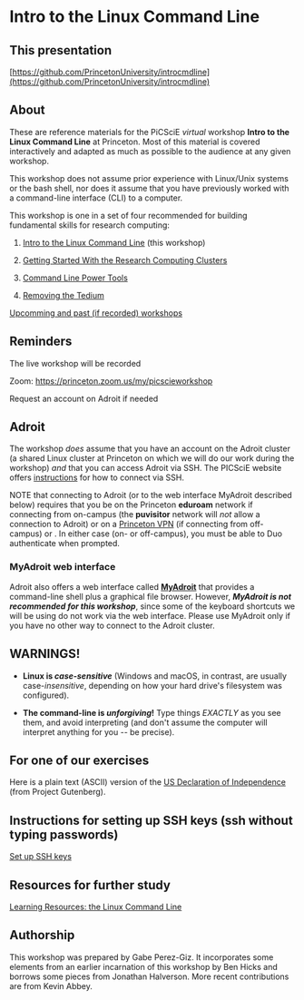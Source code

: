 # Intro to the Linux Command Line

## This presentation

[https://github.com/PrincetonUniversity/introcmdline](https://github.com/PrincetonUniversity/introcmdline)

## About
These are reference materials for the PiCSciE _virtual_ workshop
**Intro to the Linux Command Line** at Princeton. Most of this
material is covered interactively and adapted as much as possible to
the audience at any given workshop.

<!--- At the start of the workshop, participants will see how to
capture every command they type, along with the output and any notes
and comments -- **everyone will have a personalized record of what
happens in the session.** Consequently, very little is posted on this
page. -->

This workshop does not assume prior experience with Linux/Unix systems
or the bash shell, nor does it assume that you have previously worked
with a command-line interface (CLI) to a computer.

This workshop is one in a set of four recommended for building fundamental skills for research computing:

1. [Intro to the Linux Command Line](https://github.com/PrincetonUniversity/introcmdline) (this workshop)

2. [Getting Started With the Research Computing Clusters](https://researchcomputing.princeton.edu/getting-started)

3. [Command Line Power Tools](https://github.com/PrincetonUniversity/cmdline_power_tools)

4. [Removing the Tedium](https://github.com/PrincetonUniversity/removing_tedium)

[Upcomming and past (if recorded) workshops](https://researchcomputing.princeton.edu/learn/workshops-live-training)


## Reminders
The live workshop will be recorded

Zoom: https://princeton.zoom.us/my/picscieworkshop

Request an account on Adroit if needed


## Adroit
The workshop *does* assume that you have an account on the Adroit
cluster (a shared Linux cluster at Princeton on which we will do our
work during the workshop) *and* that you can access Adroit via
SSH. The PICSciE website offers
[instructions](https://researchcomputing.princeton.edu/learn/workshops-live-training/requirements-picscie-virtual-workshops)
for how to connect via SSH.

NOTE that connecting to Adroit (or to the web interface MyAdroit
described below) requires that you be on the Princeton **eduroam**
network if connecting from on-campus (the **puvisitor** network will
*not* allow a connection to Adroit) or on a [Princeton
VPN](https://princeton.service-now.com/snap?id=kb_article&sys_id=ce2a27064f9ca20018ddd48e5210c745)
(if connecting from off-campus) or .  In either case (on- or
off-campus), you must be able to Duo authenticate when prompted.

### MyAdroit web interface
Adroit also offers a web interface called
[**MyAdroit**](https://myadroit.princeton.edu/) that provides a
command-line shell plus a graphical file browser. However, **_MyAdroit
is not recommended for this workshop_**, since some of the keyboard
shortcuts we will be using do not work via the web interface.  Please
use MyAdroit only if you have no other way to connect to the Adroit
cluster.

<!--If MyAdroit is your only alternative for connecting to Adroityou
must be on the Princeton **eduroam** network (the **puvisitor**
network will *not* allow a connection to Adroit), and you must be able
to Duo authenticate. If you were off campus, you would be establish a
connection to Princeton's VPN first.  OIT has
[instructions](https://princeton.service-now.com/snap?id=kb_article&sys_id=ce2a27064f9ca20018ddd48e5210c745)
for how to do that.

When you're ready, please log in to myadroit
[here](https://myadroit.princeton.edu/). -->

<!-- You can find the page, presentation and examples either in the
[src/](src/) folder or hosted via Github Pages at
[https://princetonuniversity.github.io/hpc_beginning_workshop/](https://princetonuniversity.github.io/hpc_beginning_workshop/)
-->

## **WARNINGS!**


* **Linux is _case-sensitive_** (Windows and macOS, in contrast, are
  usually case-*insensitive*, depending on how your hard drive's
  filesystem was configured).

* **The command-line is _unforgiving_!** Type things *EXACTLY* as you
  see them, and avoid interpreting (and don't assume the computer will
  interpret anything for you -- be precise).


## For one of our exercises

Here is a plain text (ASCII) version of the [US Declaration of
Independence](https://web.math.princeton.edu/~perezgiz/usdec.txt)
(from Project Gutenberg).


<!---
This version still has CRLF returns and lots of header and footer information
https://ia800305.us.archive.org/29/items/unitedstatesdecl00001gut/when12.txt
-->

<!---
[https://www.constitution.org/usdeclar.txt](https://www.constitution.org/usdeclar.txt)
-->

## Instructions for setting up SSH keys (ssh without typing passwords)

[Set up SSH keys](https://github.com/PrincetonUniversity/removing_tedium/tree/master/02_passwordless_logins)

<!---
## Google Survey
Near the end of the workshop, you'll be asked to fill out a brief (3-5
mins) survey. When the time comes, please
[click here](https://forms.gle/WhoAcb1J82XVTqq38).
-->

## Resources for further study

[Learning Resources: the Linux Command Line](https://researchcomputing.princeton.edu/education/external-online-resources/linux)

<!---
* Afternoon session (Intro to HPC on the Princeton Clusters)

* Wednesday session (Command Line Power Tools -- moves faster, a bit
  more advanced, but worth seeing even if you can't keep up this time
  around)
-->

<!-- [Getting Started with
HPC at
Princeton](https://researchcomputing.princeton.edu/education/online-tutorials/getting-started)
--> <!-- [OnComputingWell](https://oncomputingwell.princeton.edu) -->
<!-- [Research Computing
FAQ](https://researchcomputing.princeton.edu/faq) --> <!--
[AskRC](https://researchcomputing.princeton.edu/about/contact/ask-research-computing)
-->

## Getting Help Later

If you encounter difficulties working on the PU computing systems or
have basic Linux questions, please drop in to one of PICSciE's twice
weekly <a
href="https://researchcomputing.princeton.edu/education/help-sessions">live
help sessions</a>, visit our blog
[*OnComputingWell*](https://oncomputingwell.princeton.edu) to see if
someone has answered your question, post your question on our Q&A site
[AskRC](https://researchcomputing.princeton.edu/about/contact/ask-research-computing),
or send an email to <a
href="mailto:cses@princeton.edu">cses@princeton.edu</a>.

<!--
## About Makefile
I update the documentation directory using a Makefile to sync src/ and docs/, with
the 'Dinky' theme because its seemed apropros of Princeton. To run it, just run
`make` from the repo root.
-->

## Authorship

This workshop was prepared by Gabe Perez-Giz. It incorporates some
elements from an earlier incarnation of this workshop by Ben Hicks and
borrows some pieces from Jonathan Halverson. More recent contributions are from Kevin Abbey.
